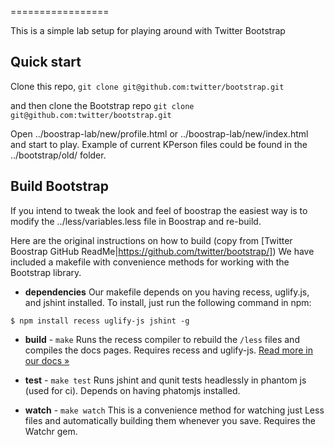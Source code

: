=================

This is a simple lab setup for playing around with Twitter Bootstrap


Quick start
-----------

Clone this repo, `git clone git@github.com:twitter/bootstrap.git`

and then clone the Bootstrap repo `git clone git@github.com:twitter/bootstrap.git`

Open ../boostrap-lab/new/profile.html or ../boostrap-lab/new/index.html and start to play.
Example of current KPerson files could be found in the ../bootstrap/old/ folder.

Build Bootstrap
----------

If you intend to tweak the look and feel of boostrap the easiest way is to modify the ../less/variables.less file in Boostrap
and re-build.

Here are the original instructions on how to build
(copy from [Twitter Boostrap GitHub ReadMe|https://github.com/twitter/bootstrap/])
We have included a makefile with convenience methods for working with the Bootstrap library.

+ **dependencies**
Our makefile depends on you having recess, uglify.js, and jshint installed. To install, just run the following command in npm:

```
$ npm install recess uglify-js jshint -g
```

+ **build** - `make`
Runs the recess compiler to rebuild the `/less` files and compiles the docs pages. Requires recess and uglify-js. <a href="http://twitter.github.com/bootstrap/less.html#compiling">Read more in our docs &raquo;</a>

+ **test** - `make test`
Runs jshint and qunit tests headlessly in phantom js (used for ci). Depends on having phatomjs installed.

+ **watch** - `make watch`
This is a convenience method for watching just Less files and automatically building them whenever you save. Requires the Watchr gem.

